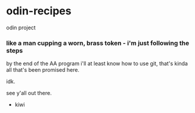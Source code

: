 # odin-recipes
odin project

### like a man cupping a worn, brass token - i'm just following the steps

by the end of the AA program i'll at least know how to use git, that's kinda all that's been promised here.

idk.

see y'all out there.

- kiwi
